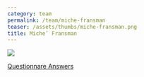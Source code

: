 ```yaml
---
category: team
permalink: /team/miche-fransman
teaser: /assets/thumbs/miche-fransman.png
title: Miche’ Fransman
---
```


<img src="/assets/img/miche-fransman.png" />

[Questionnare Answers](https://drive.google.com/open?id=11u_YzEza_GmgqQMAU-mqJBW7KT5qjXPz2NiXOkUun4E)
